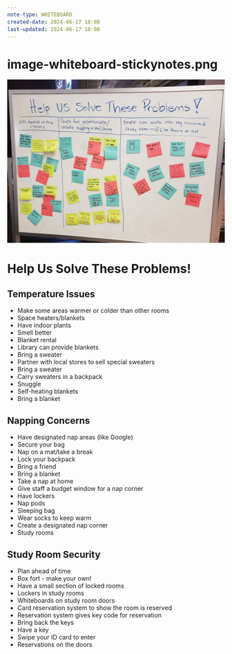 ```yaml
---
note-type: WHITEBOARD
created-date: 2024-06-17 18:08
last-updated: 2024-06-17 18:08
---
```

# image-whiteboard-stickynotes.png
![image-whiteboard-stickynotes.png](../media/image-whiteboard-stickynotes.png)
# Help Us Solve These Problems!

## Temperature Issues

- Make some areas warmer or colder than other rooms
- Space heaters/blankets
- Have indoor plants
- Smell better
- Blanket rental
- Library can provide blankets
- Bring a sweater
- Partner with local stores to sell special sweaters
- Bring a sweater
- Carry sweaters in a backpack
- Snuggle
- Self-heating blankets
- Bring a blanket

## Napping Concerns

- Have designated nap areas (like Google)
- Secure your bag
- Nap on a mat/take a break
- Lock your backpack
- Bring a friend
- Bring a blanket
- Take a nap at home
- Give staff a budget window for a nap corner
- Have lockers
- Nap pods
- Sleeping bag
- Wear socks to keep warm
- Create a designated nap corner
- Study rooms

## Study Room Security

- Plan ahead of time
- Box fort - make your own!
- Have a small section of locked rooms
- Lockers in study rooms
- Whiteboards on study room doors
- Card reservation system to show the room is reserved
- Reservation system gives key code for reservation
- Bring back the keys
- Have a key
- Swipe your ID card to enter
- Reservations on the doors